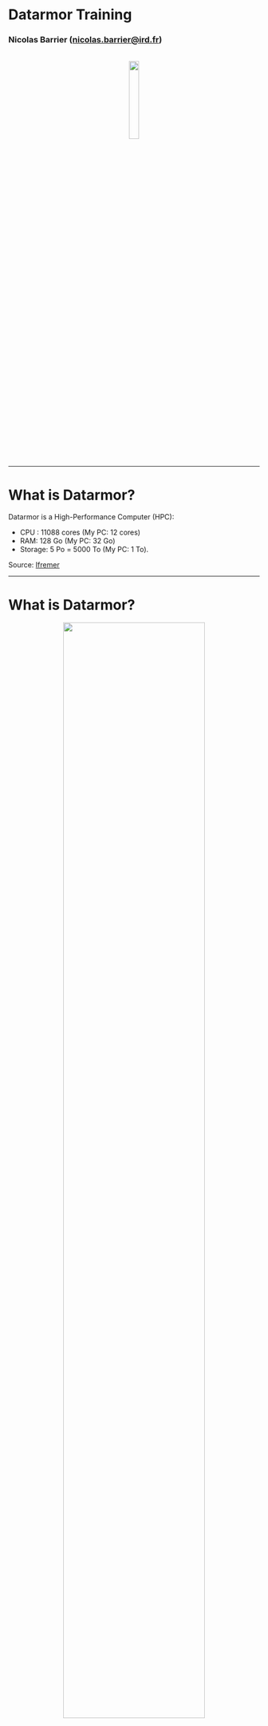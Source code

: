 # Datarmor Training

### Nicolas Barrier ([nicolas.barrier@ird.fr](mailto:nicolas.barrier@ird.fr))

<br>

<div align="center">
    <img src="https://avatars.githubusercontent.com/u/49284398?s=400&u=3afdf123b3bee4951f75af5a11a504b6e1b91934&v=4" width="20%">
</div>
<br>

---

# What is Datarmor?

Datarmor is a High-Performance Computer (HPC):
- CPU : 11088 cores (My PC: 12 cores)
- RAM: 128 Go (My PC: 32 Go)
- Storage: 5 Po = 5000 To (My PC: 1 To).

Source: [Ifremer](https://domicile.ifremer.fr/intraric/Mon-IntraRIC/Calcul-et-donnees-scientifiques/,DanaInfo=w3z.ifremer.fr,SSL+Qu-est-ce-que-Datarmor)

---

# What is Datarmor?

<div align="center">
    <img src="figs/DATARMOR.jpg" width="75%">
</div>

---

# Applications

- Parallel computing (MPI, Fortran, C/C++)
- Data Analysis (Python, R, Matlab, Julia)
- JupyterHub (Notebooks, Jupyterlab)
- Machine Learning (TensorFlow)
- Data visualisation (VisIt, VMD)

---

# Creating an account

To create an account, send me an email (nicolas.barrier@ird.fr) with:
- An **institutional** email address
- A phone number
- The names of your supervisors (if any)
- A short description of why you want to use Datarmor (projects, tools, etc.)

Support questions about Datarmor should be sent to assistance@ifremer.fr

---

# Connection: Pulse Secure

Outside the Ifremer Network, PulseSecure is required. It can be downloaded [here](https://domicile.ifremer.fr/index.php/s/WC9GArY8Eo51yZE/,DanaInfo=cloud.ifremer.fr,SSL+download?path=\%2F&files).

Install the right version depending on your OS:

- Windows 64: `PulseSecure.x86.msi`
- Mac Os X 64: `PulseSecure.dmg`
- Ubuntu 20.04: `pulsesecure_9.1.R12_amd64.deb`
- Ubuntu 18.04: `pulse-9.1R8.x86_64.deb`

---

# Connection: Pulse Secure

Now set-up a new connection as follows:

<div align="center">
    <img src="figs/screenshot_pulse_secure.png">
</div>

Connect to the Datarmor VPN using your **extranet** logins and leave it open until you have finished.

---
# Connection: Terminal (Linux / Mac Os X)

For Linux/Mac Os X users, open a Terminal and types:

```
ssh -X nbarrier@datarmor.ifremer.fr
```

replacing `nbarrier` by your **intranet** login. The `-X` option allows display (for use of text editors for instance). If the `-X` option does not work, use `-Y`.


> For Mac Os X users, I recommend to install and use [iTerm2](https://iterm2.com/) Terminal application, which is more user friendly than the default one.

---

# Connection: Putty (Windows)

For Windows Users, it is recommended to use [Putty](https://www.chiark.greenend.org.uk/~sgtatham/putty/latest.html):

<div align="center">
    <img height=500 src="figs/Capture_putty.PNG">
</div>

---

# Connection: Putty (Windows)

To allow display, you need to enable X11 forwarding on the `Connection > SSH` menu:

<div align="center">
    <img height=500 src="figs/putty_config1.webp">
</div>

---

# RSA keys (Linux / Mac Os X)

To connect on Datarmor without typing the password, you need to use a RSA key. First, check if one already exists on your local computer:

```
ls $HOME/.ssh/id_rsa.pub
```

If no such file, generate a key using

```
ssh-keygen
```

and follows instructions. Then, send it to Datarmor (the intranet password is needed):

```
ssh-copy-id nbarrier@datarmor.ifremer.fr
```

Now you should be able to connect to Datarmor without typing your password.

---

# Navigating on Datarmor

Datarmor is a Unix computer. You need some Linux background.

- Change directory: `cd my/new/directory`
- Find current directory: `pwd`
- List directory content: `ls`
- Go to parent directory: `cd ..`
- Create new folder: `mkdir -p folder_name`
- Create an empty file: `touch file.txt`
- Copy a file: `cp file.txt save_file.txt`
- Remove a file/folder: `rm -r file.txt`
- Rename/Move a file: `mv file.text my/dest/renamed.txt`

Visit [linux-commands-cheat-sheet](https://linoxide.com/linux-commands-cheat-sheet/) for a summary of essentials Linux commands.


---


# Datarmor: important folders

Important folders are:

-   `$HOME`: main folder (50 Go, backed-up). For codes and important things
-   `$DATAWORK`: data folder (1 To, **no back-up**). For data.
-   `$SCRATCH`: temporary folder (10 To, files older than 10 days are automatically removed). For running computation.
- `/dataref`: folder containing some reference data (Copernicus data, atmospheric forcings, etc.)
- `/home/datawork-marbec-pmod`: Marbec DEN folder (limited access)

> To recover deleted files from `$HOME`, send an email to assistance@ifremer.fr

---

# Modules (1/2)

To work with external tools, you need to load them into Datarmor's memory. This is done as follows:

```
module load R   # load one module
module load java NETCDF  #  load 2 modules
module load vacumm/3.4.0-intel  # load a specific version
```

To list all the available modules:

```
module avail
```


---

# Modules (2/2)

To list the modules that are loaded:

```
module list
```

To unload a module:

```
module unload R
```

To unload all the modules at once:

```
module purge
```

---

# Default settings (1/2)

**By default, the `rm` command does not ask you whether you are sure or not. Might be error prone. We might want to correct it.**

To change some default behaviours, you need to create/edit a Linux configuration file.

```
gedit ${HOME}/.cshrc &
```

> The `&` character implies that you will keep access to your terminal. Else, the terminal will be back once the text editor is closed.

---

# Default settings (2/2)

In the `.cshrc` file, you can overwrite existing commands and create new ones:

```{.csh language="csh"}
alias x 'exit'
alias rm 'rm -i -v'
alias cp 'cp -i -v'
alias mv 'mv -i -v'
```

You can also create environment variables (accessible via `$`):

```{.csh language="csh"}
setenv R_LIBS_USER $HOME/libs/R/lib
```

You can also load your favorite modules:

```
module load R
```

---

# Running a calculation: warning!

When you connect on Datarmor, you end-up on the **login node**.  It is used for navigation, small file manipulation, text edition, code compilation **but nothing more!**

**Absolutely no computation or heavy file manipulation should be done from here!!!**

Heavy stuff should be done on a compute node, which are accessible by submitting a PBS job using the `qsub` command.

---

# Running a job: interactive mode.

To run an interactive job, type the following command line

```
qsub -I -l walltime=01:00:00 -l mem=50M
```

The `-l mem` specifies the requested memory, `-l walltime` specifies the requested calculation time.

Job is ended by typing `exit` on the terminal.

> **Running interactive jobs imply that you leave your connection open until the job is finished.**

---

# Running a job: PBS script

To run a job in a non-interactive way, you need to create a `.pbs` file, which contains the instructions for running your job.

When done, run the calculation as follows:

```
qsub run_script.pbs
```

Job output files will be provided in a `run_script.pbs.oXXXX` file, with `XXXX` the job ID.

Some examples are provided in Datarmor's `/appli/services/exemples/` folder (see the `R` and `pbs` sub-folders).

---

# Running a job: PBS script (sequential)

```
#!/bin/csh
#PBS -l mem=100M
#PBS -l walltime=01:00:00

# Load the modules that will be used to do the job
source /usr/share/Modules/3.2.10/init/csh
module load R

# go to the directory where the job has been launched
cd $PBS_O_WORKDIR

cat > script.R <<EOF
x = c(1, 2, 3, 4)
print(x)
EOF

# Run R
Rscript script.R >& output.log  # redirects outputs into log
```

---

# Running a job: PBS script (parallel)

Parallel jobs are run in the same way, except that a queue (`-q`) parameter is added. It specifies the resources that you will use.

``` {.bash language="csh"}
#!/bin/csh
#PBS -l mem=100M
#PBS -q mpi_2
#PBS -l walltime=01:00:00
cd $PBS_O_WORKDIR

source /usr/share/Modules/3.2.10/init/csh
module load NETCDF/4.3.3.1-mpt-intel2016

$MPI_LAUNCH program.exe >& out
```

In the above, 2 nodes, each containing 28 cores are requested, so 56 cores in total

---

# Running a job: queues

The full description of Datarmor queues is provided [here](https://domicile.ifremer.fr/intraric/Mon-IntraRIC/Calcul-et-donnees-scientifiques/Datarmor-Calcul-et-Donnees/Datarmor-calcul-et-programmes/,DanaInfo=w3z.ifremer.fr,SSL+Queues-d-execution-PBS-Configuration-detaillee). Most important ones are:
- `sequentiel`: the default one (single core)
- `omp`: shared-memory queue (several nodes with access to the same memory).
- `mpi_N`: distributed memory queue (several nodes with independent memories), with `N` ranging from 1 (28 cores) to 18 (504 cores)
- `big`: distributed memory with 1008 cores.
- `ftp`: queue used to upload/download data to/from remote FTP servers
- `gpuq`: GPU queue.

---

# Running a job: good practice

A good practice is to copy everything you need (code + data) to `$SCRATCH` and run your calculation from here:

```
#!/bin/csh
#PBS -l mem=100M
#PBS -q mpi_2
#PBS -l walltime=01:00:00

source /usr/share/Modules/3.2.10/init/csh
module load NETCDF/4.3.3.1-mpt-intel2016

cp -r $HOME/code.exe $SCRATCH
cp -r $DATAWORK/data $SCRATCH
cd $SCRATCH
$MPI_LAUNCH code.exe >& out
cp -r output $DATAWORK
```

---

# Running a job: array

To repeat a job a certain number of times (if your model has stochasticity for instance), you can use job arrays:

```
#!/bin/csh
#PBS -l mem=10M
#PBS -l walltime=00:01:00

cd $PBS_O_WORKDIR

mkdir -p output_${PBS_ARRAY_INDEX}
touch output_${PBS_ARRAY_INDEX}/toto.txt
```

To run the job:

```
qsub -J 0-10 seq.array
```

It will run the job with `PBS_ARRAY_INDEX` ranging from `0` to `10`.

---

# Running a job: chained jobs

To run a job in a chained mode (i.e.`job2` depends on `job1`), first run a job using the `-h` option (freeze the job):

```
qsub -h -N Job1 script1.pbs
```

Now, run a second job depending on the result of the first job:

```
qsub -N Job2 -W depend=afterany:'qselect -N Job1 -u $USER' script2.pbs
```

Finally, release the first job:

```
qrls 'qselect -N Job1 -u $USER'
```

> Note: replace `afterany` by `afterok` (no error) or `afternotok` (error)

---

# Running a job: follow-up

To follow the status of your job:

```
qstat -u nbarrier
```

<table class="center">
<tr>
<td><b>C</b></td>
<td>Job is completed after having run.</td>
</tr>
<tr>
<td><b>E</b></td>
<td>Job is exiting after having run.</td>
</tr>
<tr>
<td><b>H</b></td>
<td>Job is held.</td>
</tr>
<tr>
<td><b>Q</b></td>
<td>Job is queued, eligible to run or routed.</td>
</tr>
<tr>
<td><b>R</b></td>
<td>Job is running.</td>
</tr>
<!--
<tr>
<td>T</td>
<td>Job is being moved to new location.</td>
</tr>
<tr>
<td><b>W</b></td>
<td>Job is waiting for its execution time (-a option) to be reached.</td>
</tr>
<tr>
<td>S</td>
<td>(Unicos only) Job is suspended.</td>
-->
</table>

---

# Running a job: follow-up

To suppress a job:

```
qdel 9255575.datarmor0  # replace by the ID of the job to kill
```

At the end of the job, check the email you receive and look for the following lines:

```
resources_used.mem=12336kb
resources_used.walltime=00:00:24
```

If you requested more memory/walltime than you used, adapt your needs for the next time (cf. [here](https://domicile.ifremer.fr/intraric/Mon-IntraRIC/Calcul-et-donnees-scientifiques/Datarmor-Calcul-et-Donnees/Datarmor-calcul-et-programmes/,DanaInfo=w3z.ifremer.fr,SSL+Placer-dimensionner-et-surveiller-ses-jobs-PBS#exemple) for more details)

---


# Exchange between Datarmor and local computer

Data exchange between local computer and Datarmor should not be done on the compute node, especially so for heavy files (**no use of `scp`**).

To exchange data, use the `datacopy.ifremer.fr` server, to which you can connect using FTP. Your **intranet** logins are required.


> **Note:** you need to be on the Ifremer network. If not, the VPN should be on.

Is is advised to use FileZilla to do that

---

# Exchange between Datarmor and local computer

<div align="center">
    <img height=500 src="figs/filezilla.png">
</div>

---

# Exchange between Datarmor and remote server

To recover data from a remote FTP server, submit a job on the `ftp` queue. An exemple is provided below (inspired from `/appli/services/exemples/pbs/ftp.pbs`)

```
#!/bin/csh
#PBS -q ftp
#PBS -l walltime=02:15:00

cd $DATAWORK

time rsync -av login@server:/source/folder /destination/folder/ >& output
```

This will need some adaptation depending on the remote server.

---

# Conda

Sometimes, you might need external tools that are not available on modules. One way to use these tools is to create your own [Conda](https://docs.conda.io/en/latest/) environments, which is possible on Datarmor (cf. [Conda sur Datarmor](https://domicile.ifremer.fr/intraric/Mon-IntraRIC/Calcul-et-donnees-scientifiques/Datarmor-Calcul-et-Donnees/Datarmor-calcul-et-programmes/Pour-aller-plus-loin/,DanaInfo=w3z.ifremer.fr,SSL+Conda-sur-Datarmor)).

First, edit your `.cshrc` file (using `gedit $HOME/.cshrc &`) and add:

```
source /appli/anaconda/latest/etc/profile.d/conda.csh
```

Then, close and reopen the datarmor connection and type

```
which conda
```

to see if `conda` commands are accessible.

---

# Conda: settings

Now, create a `.condarc` using `gedit $HOME/.condarc &` and write:

```
envs_dirs:
- /my/env/folder
- /home1/datahome/nbarrier/softwares/anaconda3-envs
- /appli/conda-env
- /appli/conda-env/2.7
- /appli/conda-env/3.6
channels:
  - conda-forge
  - defaults
```

Replace the first line by a folder of your choice. It will contain your own environments.

---

# Conda: using existing environments

To list the environments:

```
conda env list
```

To activate an environment:

```
conda activate pyngl
```

To deactivate an environment:

```
conda deactivate pyngl
```

---

# Conda: creating environments

To create a new environment:

```
conda create --name new-env
```

To install packages in the activated environment:

```
conda install package_name
```

For a R environment:

```
conda create --name r-env
conda activate r-env
conda install r r-base
```

To remove an environment:

```
conda env remove --name r-env
```

---

# Conda: Running Jobs

Conda can be used to run PBS jobs as follows:

```
#!/bin/csh
#PBS -l mem=4g
#PBS -l walltime=00:10:00

# for CSH
source /appli/anaconda/latest/etc/profile.d/conda.csh

# for BASH
#. /appli/anaconda/latest/etc/profile.d/conda.csh

conda activate myconda

python toto.py >& output
```

---

# Jupyterhub

In order to process data in a fancy way, you can use [Jupyter](https://jupyter.org/). To do so, connect on https://datarmor-jupyterhub.ifremer.fr/ with your Intranet login.

<div align="center">
    <img height=400 src="figs/jupy1.png">
</div>

> Note: you also need to be on Ifremer Network or with the Datarmor VPN activated

---

# Jupyterhub

Now, select the resources that you want (core + memory)

<div align="center">
    <img height=400 src="figs/jupy2.png">
</div>

> **Warning: do not specify an optional environment**

---

# Jupyterhub

When the server is on, click on the `New` button and choose the Conda environment of your choice.

<div align="center">
    <img height=450 src="figs/jupy3.png">
</div>

---


# Jupyterhub: personal environments

To use Jupyter with your own R, Python or Matlab environments, you will need to install the following additional libraries to your environment:

```
conda install r-irkernel  # for R
conda install ipykernel  # for Python
conda install matlab_kernel  # for matlab
```

To use Jupyter with Julia, run Julia (installed with `conda`) from your environment and type:

```
using Pkg
Pkg.add("IJulia")
```

---

# Datarmor acknowledgements

To acknowledge Datarmor on your publications, add the following lines to your paper:

*The authors acknowledge the Pôle de Calcul et de Données Marines (PCDM, http://www.ifremer.fr/pcdm) for providing DATARMOR storage, data access, computational resources, visualization and support services.*
